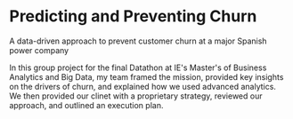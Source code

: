 # Predicting and Preventing Churn 
A data-driven approach to prevent customer churn at a major Spanish power company

In this group project for the final Datathon at IE's Master's of Business Analytics and Big Data, my team framed the mission, provided key insights on the drivers of churn, and explained how we used advanced analytics. We then provided our clinet with a proprietary strategy, reviewed our approach, and outlined an execution plan.


